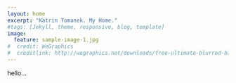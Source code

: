 ```yaml
---
layout: home
excerpt: "Katrin Tomanek. My Home."
#tags: [Jekyll, theme, responsive, blog, template]
image:
  feature: sample-image-1.jpg
#  credit: WeGraphics
#  creditlink: http://wegraphics.net/downloads/free-ultimate-blurred-background-pack/
---
```


hello...
